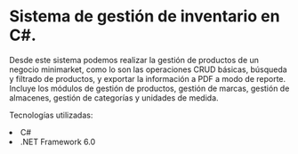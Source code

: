 # Sistema de gestión de inventario en C#. <br>
Desde este sistema podemos realizar la gestión de productos de un negocio minimarket, como lo son las operaciones CRUD básicas, búsqueda y filtrado de productos, y exportar la información a PDF a modo de reporte. Incluye los módulos de gestión de productos, gestión de marcas, gestión de almacenes, gestión de categorías y unidades de medida.

Tecnologías utilizadas:

<li>C#</li>
<li>.NET Framework 6.0</li>
